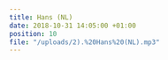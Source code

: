 ```yaml
---
title: Hans (NL)
date: 2018-10-31 14:05:00 +01:00
position: 10
file: "/uploads/2).%20Hans%20(NL).mp3"
---
```


